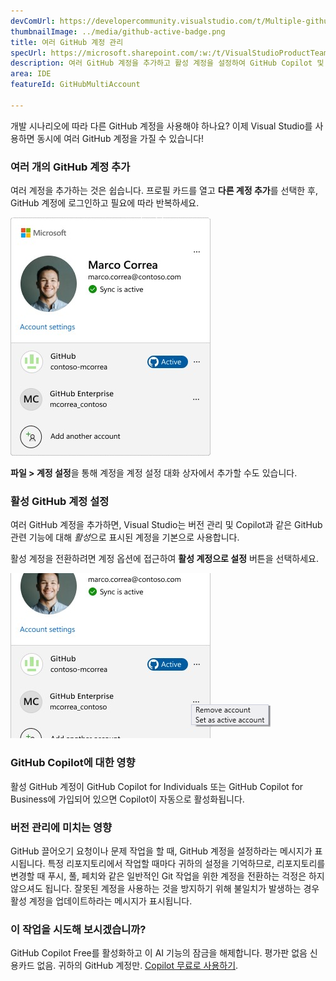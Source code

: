 ```yaml
---
devComUrl: https://developercommunity.visualstudio.com/t/Multiple-github-user-accounts/10195369
thumbnailImage: ../media/github-active-badge.png
title: 여러 GitHub 계정 관리
specUrl: https://microsoft.sharepoint.com/:w:/t/VisualStudioProductTeam/EfdJkRBfnmlHkCUlVgfrV_0BbA7B7ISqppWmOPkihdR1cw?e=MIBCab
description: 여러 GitHub 계정을 추가하고 활성 계정을 설정하여 GitHub Copilot 및 버전 관리와 같은 GitHub 기능을 활용하세요.
area: IDE
featureId: GitHubMultiAccount

---
```



개발 시나리오에 따라 다른 GitHub 계정을 사용해야 하나요? 이제 Visual Studio를 사용하면 동시에 여러 GitHub 계정을 가질 수 있습니다!

### 여러 개의 GitHub 계정 추가
여러 계정을 추가하는 것은 쉽습니다. 프로필 카드를 열고 **다른 계정 추가**를 선택한 후, GitHub 계정에 로그인하고 필요에 따라 반복하세요.

![여러 GitHub 계정이 있는 프로필 카드](../media/github-profilecard.png)

**파일 > 계정 설정**을 통해 계정을 계정 설정 대화 상자에서 추가할 수도 있습니다.

### 활성 GitHub 계정 설정

여러 GitHub 계정을 추가하면, Visual Studio는 버전 관리 및 Copilot과 같은 GitHub 관련 기능에 대해 *활성*으로 표시된 계정을 기본으로 사용합니다. 

활성 계정을 전환하려면 계정 옵션에 접근하여 **활성 계정으로 설정** 버튼을 선택하세요.

![GitHub 활성 계정 설정](../media/github-setasactive.png)


### GitHub Copilot에 대한 영향

활성 GitHub 계정이 GitHub Copilot for Individuals 또는 GitHub Copilot for Business에 가입되어 있으면 Copilot이 자동으로 활성화됩니다.

### 버전 관리에 미치는 영향

GitHub 끌어오기 요청이나 문제 작업을 할 때, GitHub 계정을 설정하라는 메시지가 표시됩니다. 특정 리포지토리에서 작업할 때마다 귀하의 설정을 기억하므로, 리포지토리를 변경할 때 푸시, 풀, 페치와 같은 일반적인 Git 작업을 위한 계정을 전환하는 걱정은 하지 않으셔도 됩니다. 잘못된 계정을 사용하는 것을 방지하기 위해 불일치가 발생하는 경우 활성 계정을 업데이트하라는 메시지가 표시됩니다.

### 이 작업을 시도해 보시겠습니까?
GitHub Copilot Free를 활성화하고 이 AI 기능의 잠금을 해제합니다.
평가판 없음 신용카드 없음. 귀하의 GitHub 계정만. [Copilot 무료로 사용하기](vscmd://View.GitHub.Copilot.Chat).
